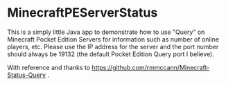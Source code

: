 MinecraftPEServerStatus
=======================
This is a simply little Java app to demonstrate how to use "Query" on Minecraft Pocket Edition Servers for information such as number of online players, etc. Please use the IP address for the server and the port number should always be 19132 (the default Pocket Edition Query port I believe).

With reference and thanks to https://github.com/rmmccann/Minecraft-Status-Query .
